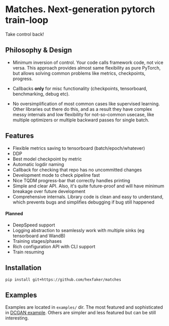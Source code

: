 # Matches. Next-generation pytorch train-loop
Take control back!

## Philosophy & Design

* Minimum inversion of control. Your code calls framework code, not vice versa.
  This approach provides almost same flexibility as pure PyTorch, but allows solving
  common problems like metrics, checkpoints, progress.

* Callbacks **only** for misc functionality (checkpoints, tensorboard, 
  benchmarking, debug etc).
  
* No oversimplification of most common cases like supervised learning.
  Other libraries out there do this, and as a result they have complex messy 
  internals and low flexibility for not-so-common usecase, like multiple optimizers 
  or multiple backward passes for single batch.

## Features
* Flexible metrics saving to tensorboard (batch/epoch/whatever)
* DDP
* Best model checkpoint by metric
* Automatic logdir naming
* Callback for checking that repo has no uncommitted changes
* Development mode to check pipeline fast
* Nice TQDM progress-bar that correctly handles printing  
* Simple and clear API. Also, it's quite future-proof and will have minimum 
  breakage over future development
* Comprehensive internals. Library code is clean and easy to understand, which
  prevents bugs and simplifies debugging if bug still happened
  
#### Planned
* DeepSpeed support
* Logging abstraction to seamlessly work with multiple sinks (eg tensorboard and WandB)
* Training stages/phases
* Rich configuration API with CLI support
* Train resuming

## Installation
```shell
pip install git+https://github.com/hexfaker/matches
```

## Examples
Examples are located in `examples/` dir. The most featured and sophisticated in 
[DCGAN example](https://github.com/hexfaker/matches/tree/master/examples/dcgan).
Others are simpler and less featured but can be still interesting.
